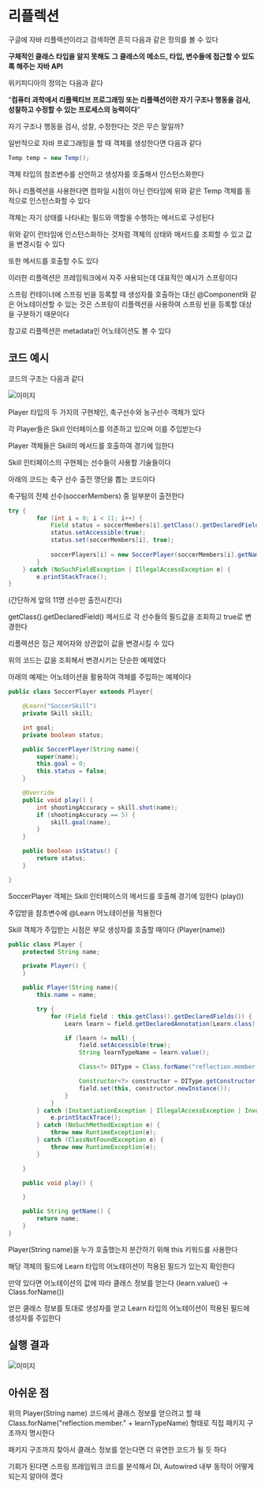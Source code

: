 # 리플렉션

구글에 자바 리플렉션이라고 검색하면 흔히 다음과 같은 정의를 볼 수 있다

**구체적인 클래스 타입을 알지 못해도 그 클래스의 메소드, 타입, 변수들에 접근할 수 있도록 해주는 자바 API**

위키피디아의 정의는 다음과 같다

“**컴퓨터 과학에서 리플렉티브 프로그래밍 또는 리플렉션이란 자기 구조나 행동을 검사, 성찰하고 수정할 수 있는 프로세스의 능력이다**”

자기 구조나 행동을 검사, 성찰, 수정한다는 것은 무슨 말일까? 

일반적으로 자바 프로그래밍을 할 때 객체를 생성한다면 다음과 같다

```java
Temp temp = new Temp();
```

객체 타입의 참조변수를 선언하고 생성자를 호출해서 인스턴스화한다

허나 리플렉션을 사용한다면 컴파일 시점이 아닌 런타임에 위와 같은 Temp 객체를 동적으로 인스턴스화할 수 있다

객체는 자기 상태를 나타내는 필드와 역할을 수행하는 메서드로 구성된다

위와 같이 런타임에 인스턴스화하는 것처럼 객체의 상태와 메서드를 조회할 수 있고 값을 변경시킬 수 있다

또한 메서드를 호출할 수도 있다

이러한 리플렉션은 프레임워크에서 자주 사용되는데 대표적인 예시가 스프링이다 

스프링 컨테이너에 스프링 빈을 등록할 때 생성자를 호출하는 대신 @Component와 같은 어노테이션할 수 있는 것은 스프링이 리플렉션을 사용하여 스프링 빈을 등록할 대상을 구분하기 때문이다

참고로 리플렉션은 metadata인 어노테이션도 볼 수 있다

## 코드 예시

코드의 구조는 다음과 같다

![이미지](/structure.png)

Player 타입의 두 가지의 구현체인, 축구선수와 농구선수 객체가 있다

각 Player들은 Skill 인터페이스를 의존하고 있으며 이를 주입받는다

Player 객체들은 Skill의 메서드를 호출하여 경기에 임한다

Skill 인터페이스의 구현체는 선수들이 사용할 기술들이다

아래의 코드는 축구 선수 출전 명단을 뽑는 코드이다

축구팀의 전체 선수(soccerMembers) 중 일부분이 출전한다

```java
try {
	    for (int i = 0; i < 11; i++) {
	        Field status = soccerMembers[i].getClass().getDeclaredField("status");
	        status.setAccessible(true);
	        status.set(soccerMembers[i], true);
	
	        soccerPlayers[i] = new SoccerPlayer(soccerMembers[i].getName());
	    }
	} catch (NoSuchFieldException | IllegalAccessException e) {
	    e.printStackTrace();
}
```

(간단하게 앞의 11명 선수만 출전시킨다)

getClass().getDeclaredField() 메서드로 각 선수들의 필드값을 조회하고 true로 변경한다

리플렉션은 접근 제어자와 상관없이 값을 변경시킬 수 있다

위의 코드는 값을 조회해서 변경시키는 단순한 예제였다

아래의 예제는 어노테이션을 활용하여 객체를 주입하는 예제이다

```java
public class SoccerPlayer extends Player{

    @Learn("SoccerSkill")
    private Skill skill;

    int goal;
    private boolean status;

    public SoccerPlayer(String name){
        super(name);
        this.goal = 0;
        this.status = false;
    }

    @Override
    public void play() {
        int shootingAccuracy = skill.shot(name);
        if (shootingAccuracy == 5) {
            skill.goal(name);
        }
    }

    public boolean isStatus() {
        return status;
    }

}
```

SoccerPlayer 객체는 Skill 인터페이스의 메서드를 호출해 경기에 임한다 (play())

주입받을 참조변수에 @Learn 어노테이션을 적용한다

Skill 객체가 주입받는 시점은 부모 생성자를 호출할 때이다  (Player(name))

```java
public class Player {
    protected String name;

    private Player() {
    }

    public Player(String name){
        this.name = name;

        try {
            for (Field field : this.getClass().getDeclaredFields()) {
                Learn learn = field.getDeclaredAnnotation(Learn.class);

                if (learn != null) {
                    field.setAccessible(true);
                    String learnTypeName = learn.value();

                    Class<?> DIType = Class.forName("reflection.member." + learnTypeName);

                    Constructor<?> constructor = DIType.getConstructor();
                    field.set(this, constructor.newInstance());
                }
            }
        } catch (InstantiationException | IllegalAccessException | InvocationTargetException e) {
            e.printStackTrace();
        } catch (NoSuchMethodException e) {
            throw new RuntimeException(e);
        } catch (ClassNotFoundException e) {
            throw new RuntimeException(e);
        }

    }

    public void play() {

    }

    public String getName() {
        return name;
    }
}
```

Player(String name)을 누가 호출했는지 분간하기 위해 this 키워드를 사용한다

해당 객체의 필드에 Learn 타입의 어노테이션이 적용된 필드가 있는지 확인한다

만약 있다면 어노테이션의 값에 따라 클래스 정보를 얻는다 (learn.value() → Class.forName())

얻은 클래스 정보를 토대로 생성자를 얻고 Learn 타입의 어노테이션이 적용된 필드에 생성자를 주입한다

## 실행 결과

![이미지](/result.png)

## 아쉬운 점

위의 Player(String name) 코드에서 클래스 정보를 얻으려고 할 때 Class.forName("reflection.member." + learnTypeName) 형태로 직접 패키지 구조까지 명시한다

패키지 구조까지 찾아서 클래스 정보를 얻는다면 더 유연한 코드가 될 듯 하다

기회가 된다면 스프링 프레임워크 코드를 분석해서 DI, Autowired 내부 동작이 어떻게 되는지 알아야 겠다
